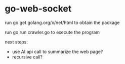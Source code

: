 # go-web-socket

run go get golang.org/x/net/html to obtain the package

run go run crawler.go to execute the program

next steps:
- use AI api call to summarize the web page?
- recursive call?
